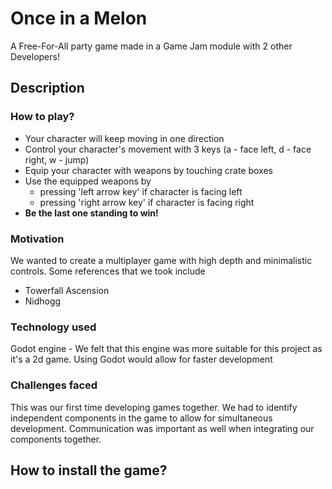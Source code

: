 # Once in a Melon
A Free-For-All party game made in a Game Jam module with 2 other Developers!

## Description
### How to play?
- Your character will keep moving in one direction
- Control your character's movement with 3 keys (a - face left, d - face right, w - jump) 
- Equip your character with weapons by touching crate boxes
- Use the equipped weapons by 
    - pressing 'left arrow key' if character is facing left
    - pressing 'right arrow key' if character is facing right
- **Be the last one standing to win!**

### Motivation
We wanted to create a multiplayer game with high depth and minimalistic controls. 
Some references that we took include
- Towerfall Ascension
- Nidhogg

### Technology used
Godot engine - We felt that this engine was more suitable for this project as it's a 2d game. Using Godot would allow for faster development

### Challenges faced
This was our first time developing games together. We had to identify independent components in the game to allow for simultaneous development. Communication was important as well when integrating our components together. 

## How to install the game?

